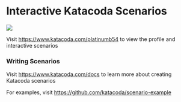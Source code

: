 # Interactive Katacoda Scenarios

[![](http://shields.katacoda.com/katacoda/platinumb54/count.svg)](https://www.katacoda.com/platinumb54 "Get your profile on Katacoda.com")

Visit https://www.katacoda.com/platinumb54 to view the profile and interactive scenarios

### Writing Scenarios
Visit https://www.katacoda.com/docs to learn more about creating Katacoda scenarios

For examples, visit https://github.com/katacoda/scenario-example
